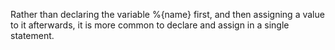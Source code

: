 Rather than declaring the variable %{name} first, and then assigning a value to it afterwards, 
it is more common to declare and assign in a single statement.
